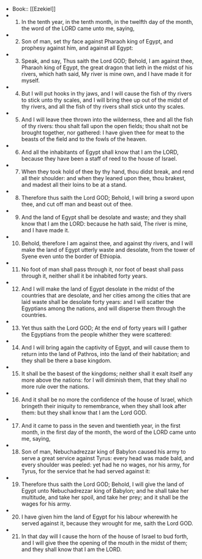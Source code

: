 - Book:: [[Ezekiel]]
- 1. In the tenth year, in the tenth month, in the twelfth day of the month, the word of the LORD came unto me, saying,
- 2. Son of man, set thy face against Pharaoh king of Egypt, and prophesy against him, and against all Egypt:
- 3. Speak, and say, Thus saith the Lord GOD; Behold, I am against thee, Pharaoh king of Egypt, the great dragon that lieth in the midst of his rivers, which hath said, My river is mine own, and I have made it for myself.
- 4. But I will put hooks in thy jaws, and I will cause the fish of thy rivers to stick unto thy scales, and I will bring thee up out of the midst of thy rivers, and all the fish of thy rivers shall stick unto thy scales.
- 5. And I will leave thee thrown into the wilderness, thee and all the fish of thy rivers: thou shalt fall upon the open fields; thou shalt not be brought together, nor gathered: I have given thee for meat to the beasts of the field and to the fowls of the heaven.
- 6. And all the inhabitants of Egypt shall know that I am the LORD, because they have been a staff of reed to the house of Israel.
- 7. When they took hold of thee by thy hand, thou didst break, and rend all their shoulder: and when they leaned upon thee, thou brakest, and madest all their loins to be at a stand.
- 8. Therefore thus saith the Lord GOD; Behold, I will bring a sword upon thee, and cut off man and beast out of thee.
- 9. And the land of Egypt shall be desolate and waste; and they shall know that I am the LORD: because he hath said, The river is mine, and I have made it.
- 10. Behold, therefore I am against thee, and against thy rivers, and I will make the land of Egypt utterly waste and desolate, from the tower of Syene even unto the border of Ethiopia.
- 11. No foot of man shall pass through it, nor foot of beast shall pass through it, neither shall it be inhabited forty years.
- 12. And I will make the land of Egypt desolate in the midst of the countries that are desolate, and her cities among the cities that are laid waste shall be desolate forty years: and I will scatter the Egyptians among the nations, and will disperse them through the countries.
- 13. Yet thus saith the Lord GOD; At the end of forty years will I gather the Egyptians from the people whither they were scattered:
- 14. And I will bring again the captivity of Egypt, and will cause them to return into the land of Pathros, into the land of their habitation; and they shall be there a base kingdom.
- 15. It shall be the basest of the kingdoms; neither shall it exalt itself any more above the nations: for I will diminish them, that they shall no more rule over the nations.
- 16. And it shall be no more the confidence of the house of Israel, which bringeth their iniquity to remembrance, when they shall look after them: but they shall know that I am the Lord GOD.
- 17. And it came to pass in the seven and twentieth year, in the first month, in the first day of the month, the word of the LORD came unto me, saying,
- 18. Son of man, Nebuchadrezzar king of Babylon caused his army to serve a great service against Tyrus: every head was made bald, and every shoulder was peeled: yet had he no wages, nor his army, for Tyrus, for the service that he had served against it:
- 19. Therefore thus saith the Lord GOD; Behold, I will give the land of Egypt unto Nebuchadrezzar king of Babylon; and he shall take her multitude, and take her spoil, and take her prey; and it shall be the wages for his army.
- 20. I have given him the land of Egypt for his labour wherewith he served against it, because they wrought for me, saith the Lord GOD.
- 21. In that day will I cause the horn of the house of Israel to bud forth, and I will give thee the opening of the mouth in the midst of them; and they shall know that I am the LORD.
